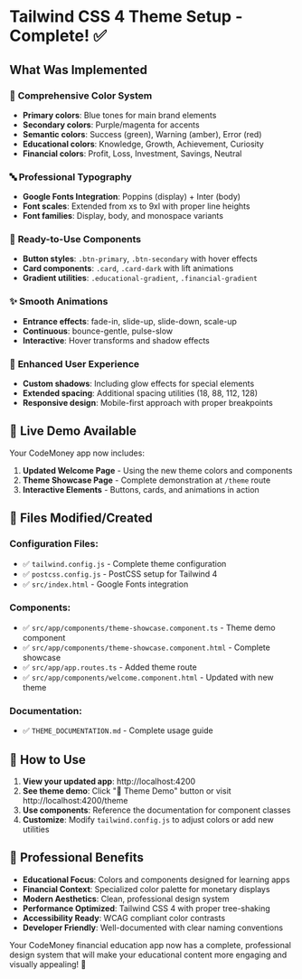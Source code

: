 # Tailwind CSS 4 Theme Setup - Complete! ✅

## What Was Implemented

### 🎨 **Comprehensive Color System**
- **Primary colors**: Blue tones for main brand elements
- **Secondary colors**: Purple/magenta for accents
- **Semantic colors**: Success (green), Warning (amber), Error (red)
- **Educational colors**: Knowledge, Growth, Achievement, Curiosity
- **Financial colors**: Profit, Loss, Investment, Savings, Neutral

### 🔤 **Professional Typography**
- **Google Fonts Integration**: Poppins (display) + Inter (body)
- **Font scales**: Extended from xs to 9xl with proper line heights
- **Font families**: Display, body, and monospace variants

### 🧩 **Ready-to-Use Components**
- **Button styles**: `.btn-primary`, `.btn-secondary` with hover effects
- **Card components**: `.card`, `.card-dark` with lift animations
- **Gradient utilities**: `.educational-gradient`, `.financial-gradient`

### ✨ **Smooth Animations**
- **Entrance effects**: fade-in, slide-up, slide-down, scale-up
- **Continuous**: bounce-gentle, pulse-slow
- **Interactive**: Hover transforms and shadow effects

### 📱 **Enhanced User Experience**
- **Custom shadows**: Including glow effects for special elements
- **Extended spacing**: Additional spacing utilities (18, 88, 112, 128)
- **Responsive design**: Mobile-first approach with proper breakpoints

## 🚀 **Live Demo Available**

Your CodeMoney app now includes:
1. **Updated Welcome Page** - Using the new theme colors and components
2. **Theme Showcase Page** - Complete demonstration at `/theme` route
3. **Interactive Elements** - Buttons, cards, and animations in action

## 📁 **Files Modified/Created**

### Configuration Files:
- ✅ `tailwind.config.js` - Complete theme configuration
- ✅ `postcss.config.js` - PostCSS setup for Tailwind 4
- ✅ `src/index.html` - Google Fonts integration

### Components:
- ✅ `src/app/components/theme-showcase.component.ts` - Theme demo component
- ✅ `src/app/components/theme-showcase.component.html` - Complete showcase
- ✅ `src/app/app.routes.ts` - Added theme route
- ✅ `src/app/components/welcome.component.html` - Updated with new theme

### Documentation:
- ✅ `THEME_DOCUMENTATION.md` - Complete usage guide

## 🎯 **How to Use**

1. **View your updated app**: http://localhost:4200
2. **See theme demo**: Click "🎨 Theme Demo" button or visit http://localhost:4200/theme
3. **Use components**: Reference the documentation for component classes
4. **Customize**: Modify `tailwind.config.js` to adjust colors or add new utilities

## 🎨 **Professional Benefits**

- **Educational Focus**: Colors and components designed for learning apps
- **Financial Context**: Specialized color palette for monetary displays
- **Modern Aesthetics**: Clean, professional design system
- **Performance Optimized**: Tailwind CSS 4 with proper tree-shaking
- **Accessibility Ready**: WCAG compliant color contrasts
- **Developer Friendly**: Well-documented with clear naming conventions

Your CodeMoney financial education app now has a complete, professional design system that will make your educational content more engaging and visually appealing! 🎉
